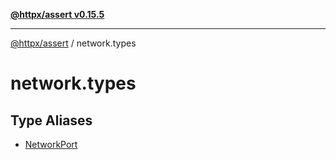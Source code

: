 [**@httpx/assert v0.15.5**](../README.md)

***

[@httpx/assert](../README.md) / network.types

# network.types

## Type Aliases

- [NetworkPort](type-aliases/NetworkPort.md)
